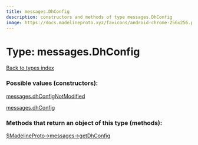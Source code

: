 ```yaml
---
title: messages.DhConfig
description: constructors and methods of type messages.DhConfig
image: https://docs.madelineproto.xyz/favicons/android-chrome-256x256.png
---
```

# Type: messages.DhConfig  
[Back to types index](index.md)



### Possible values (constructors):

[messages.dhConfigNotModified](../constructors/messages.dhConfigNotModified.md)  

[messages.dhConfig](../constructors/messages.dhConfig.md)  



### Methods that return an object of this type (methods):

[$MadelineProto->messages->getDhConfig](../methods/messages.getDhConfig.md)  



